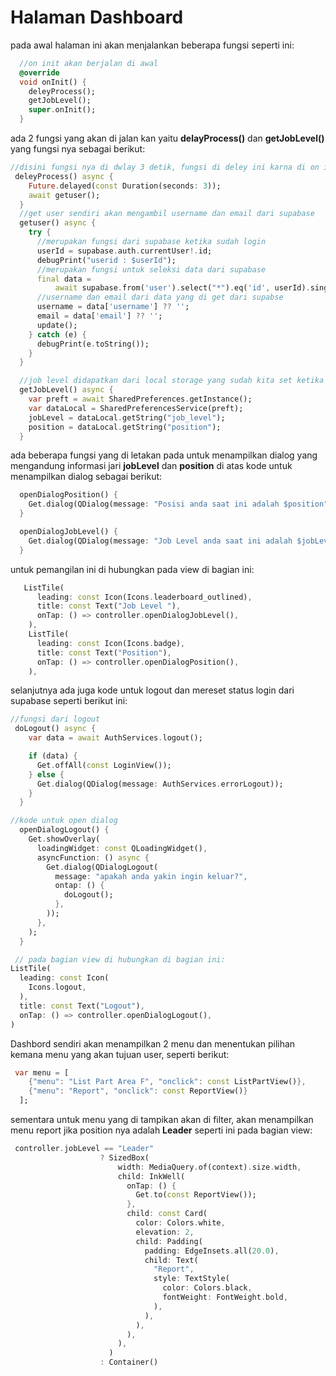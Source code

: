 # Halaman Dashboard
pada awal halaman ini akan menjalankan beberapa fungsi seperti ini:
```dart
  //on init akan berjalan di awal
  @override
  void onInit() {
    deleyProcess();
    getJobLevel();
    super.onInit();
  }
```
ada 2 fungsi yang akan di jalan kan yaitu __delayProcess()__ dan __getJobLevel()__ yang fungsi nya sebagai berikut:

```dart
//disini fungsi nya di dwlay 3 detik, fungsi di deley ini karna di on init ini harus menunggu page nya di buat terlebih dahulu, kemudia di get user
 deleyProcess() async {
    Future.delayed(const Duration(seconds: 3));
    await getuser();
  }
  //get user sendiri akan mengambil username dan email dari supabase
  getuser() async {
    try {
      //merupakan fungsi dari supabase ketika sudah login
      userId = supabase.auth.currentUser!.id;
      debugPrint("userid : $userId");
      //merupakan fungsi untuk seleksi data dari supabase
      final data =
          await supabase.from('user').select("*").eq('id', userId).single();
      //username dan email dari data yang di get dari supabse
      username = data['username'] ?? '';
      email = data['email'] ?? '';
      update();
    } catch (e) {
      debugPrint(e.toString());
    }
  }

  //job level didapatkan dari local storage yang sudah kita set ketika login
  getJobLevel() async {
    var preft = await SharedPreferences.getInstance();
    var dataLocal = SharedPreferencesService(preft);
    jobLevel = dataLocal.getString("job_level");
    position = dataLocal.getString("position");
  }

```
ada beberapa fungsi yang di letakan pada untuk menampilkan dialog yang mengandung informasi jari __jobLevel__ dan __position__ di atas kode untuk menampilkan dialog sebagai berikut:
```dart
  openDialogPosition() {
    Get.dialog(QDialog(message: "Posisi anda saat ini adalah $position"));
  }

  openDialogJobLevel() {
    Get.dialog(QDialog(message: "Job Level anda saat ini adalah $jobLevel"));
  }
```
untuk pemangilan ini di hubungkan pada view di bagian ini:
```dart
   ListTile(
      leading: const Icon(Icons.leaderboard_outlined),
      title: const Text("Job Level "),
      onTap: () => controller.openDialogJobLevel(),
    ),
    ListTile(
      leading: const Icon(Icons.badge),
      title: const Text("Position"),
      onTap: () => controller.openDialogPosition(),
    ),
```

selanjutnya ada juga kode untuk logout dan mereset status login dari supabase seperti berikut ini:
```dart
//fungsi dari logout
 doLogout() async {
    var data = await AuthServices.logout();

    if (data) {
      Get.offAll(const LoginView());
    } else {
      Get.dialog(QDialog(message: AuthServices.errorLogout));
    }
  }

//kode untuk open dialog
  openDialogLogout() {
    Get.showOverlay(
      loadingWidget: const QLoadingWidget(),
      asyncFunction: () async {
        Get.dialog(QDialogLogout(
          message: "apakah anda yakin ingin keluar?",
          ontap: () {
            doLogout();
          },
        ));
      },
    );
  }

 // pada bagian view di hubungkan di bagian ini:
ListTile(
  leading: const Icon(
    Icons.logout,
  ),
  title: const Text("Logout"),
  onTap: () => controller.openDialogLogout(),
)
```

Dashbord sendiri akan menampilkan 2 menu dan menentukan pilihan kemana menu yang akan tujuan user, seperti berikut:
```dart
 var menu = [
    {"menu": "List Part Area F", "onclick": const ListPartView()},
    {"menu": "Report", "onclick": const ReportView()}
  ];
```
sementara untuk menu yang di tampikan akan di filter, akan menampilkan menu report jika position nya adalah __Leader__ seperti ini pada bagian view:
```dart
 controller.jobLevel == "Leader"
                    ? SizedBox(
                        width: MediaQuery.of(context).size.width,
                        child: InkWell(
                          onTap: () {
                            Get.to(const ReportView());
                          },
                          child: const Card(
                            color: Colors.white,
                            elevation: 2,
                            child: Padding(
                              padding: EdgeInsets.all(20.0),
                              child: Text(
                                "Report",
                                style: TextStyle(
                                  color: Colors.black,
                                  fontWeight: FontWeight.bold,
                                ),
                              ),
                            ),
                          ),
                        ),
                      )
                    : Container()
```